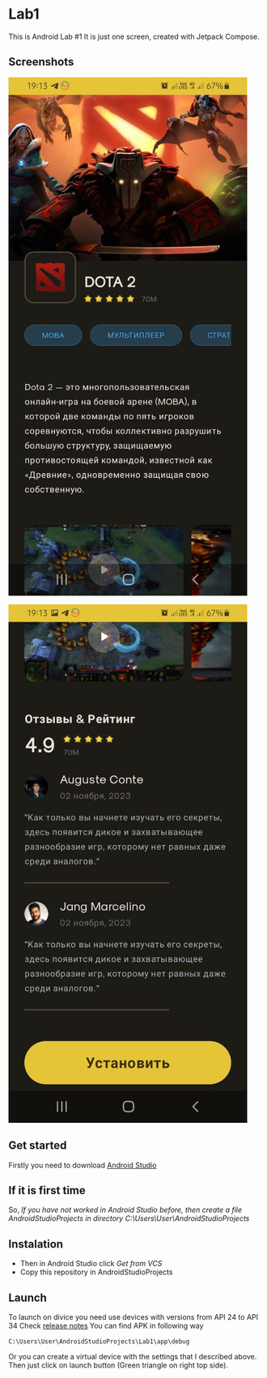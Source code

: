 # Lab1
This is Android Lab #1
It is just one screen, created with Jetpack Compose.

## Screenshots
![screenshot #1](https://github.com/plumsoftware/Lab1/blob/master/app/src/main/res/drawable/img.png)

![screenshot #2](https://github.com/plumsoftware/Lab1/blob/master/app/src/main/res/drawable/img_1.png)

## Get started
Firstly you need to download [Android Studio](https://developer.android.com/studio/)

## If it is first time
So, _If you have not worked in Android Studio before, then create a file AndroidStudioProjects in directory C:\Users\User\AndroidStudioProjects_

## Instalation
- Then in Android Studio click _Get from VCS_
- Copy this repository in AndroidStudioProjects

## Launch
To launch on divice you need use devices with versions from API 24 to API 34
Check [release notes](https://developer.android.com/reference/android/os/Build.VERSION_CODES/)
You can find APK in following way
```
C:\Users\User\AndroidStudioProjects\Lab1\app\debug
```
Or you can create a virtual device with the settings that I described above. Then just click on launch button (Green triangle on right top side).
